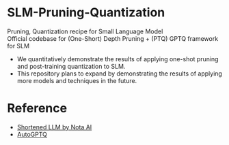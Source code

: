 # SLM-Pruning-Quantization
Pruning, Quantization recipe for Small Language Model  
Official codebase for (One-Short) Depth Pruning + (PTQ) GPTQ framework for SLM  
- We quantitatively demonstrate the results of applying one-shot pruning and post-training quantization to SLM.
- This repository plans to expand by demonstrating the results of applying more models and techniques in the future.  
# Reference
- [Shortened LLM by Nota AI](https://github.com/Nota-NetsPresso/shortened-llm)
- [AutoGPTQ](https://github.com/AutoGPTQ/AutoGPTQ)
